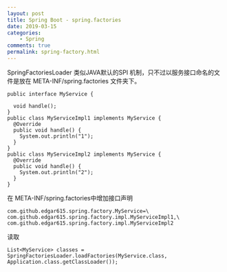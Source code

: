 ```yaml
---
layout: post
title: Spring Boot - spring.factories
date: 2019-03-15
categories:
    - Spring
comments: true
permalink: spring-factory.html
---
```


SpringFactoriesLoader 类似JAVA默认的SPI 机制，只不过以服务接口命名的文件是放在 META-INF/spring.factories 文件夹下。

```
public interface MyService {

  void handle();
}
public class MyServiceImpl1 implements MyService {
  @Override
  public void handle() {
    System.out.println("1");
  }
}
public class MyServiceImpl2 implements MyService {
  @Override
  public void handle() {
    System.out.println("2");
  }
}
```

在 META-INF/spring.factories中增加接口声明

```
com.github.edgar615.spring.factory.MyService=\
com.github.edgar615.spring.factory.impl.MyServiceImpl1,\
com.github.edgar615.spring.factory.impl.MyServiceImpl2
```

读取

```
List<MyService> classes = SpringFactoriesLoader.loadFactories(MyService.class, Application.class.getClassLoader());
```

